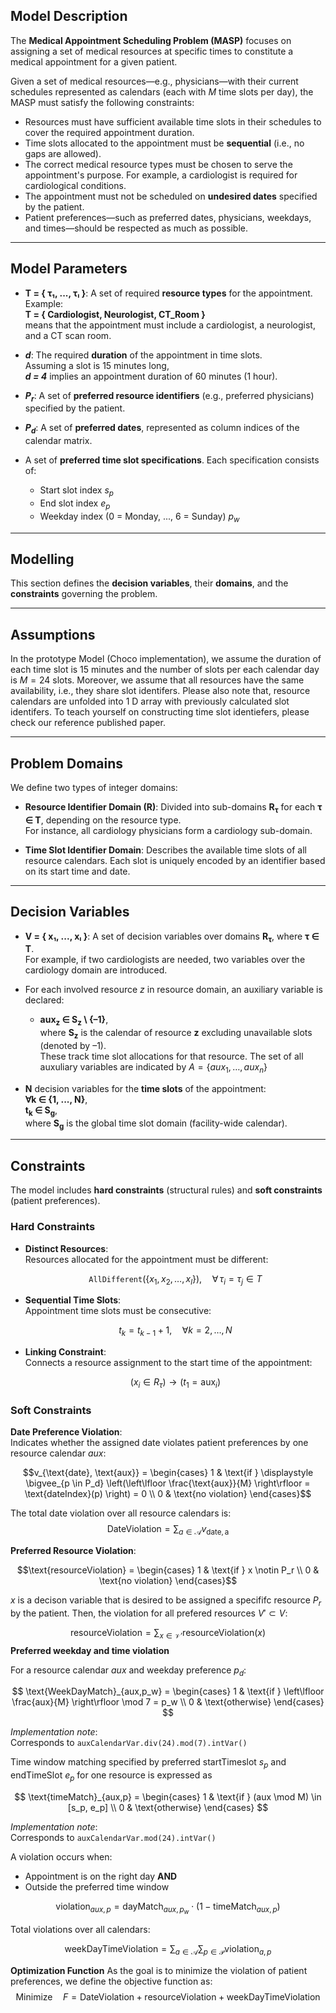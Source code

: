 ## Model Description

The **Medical Appointment Scheduling Problem (MASP)** focuses on assigning a set of medical resources at specific times to constitute a medical appointment for a given patient.

Given a set of medical resources—e.g., physicians—with their current schedules represented as calendars (each with _M_ time slots per day), the MASP must satisfy the following constraints:

- Resources must have sufficient available time slots in their schedules to cover the required appointment duration.
- Time slots allocated to the appointment must be **sequential** (i.e., no gaps are allowed).
- The correct medical resource types must be chosen to serve the appointment's purpose. For example, a cardiologist is required for cardiological conditions.
- The appointment must not be scheduled on **undesired dates** specified by the patient.
- Patient preferences—such as preferred dates, physicians, weekdays, and times—should be respected as much as possible.

---

## Model Parameters

- **T = { τ₁, ..., τₗ }**: A set of required **resource types** for the appointment.  
  Example:  
  **T = { Cardiologist, Neurologist, CT_Room }**  
  means that the appointment must include a cardiologist, a neurologist, and a CT scan room.

- **_d_**: The required **duration** of the appointment in time slots.  
  Assuming a slot is 15 minutes long,  
  **_d = 4_** implies an appointment duration of 60 minutes (1 hour).

- **_P<sub>r</sub>_**: A set of **preferred resource identifiers** (e.g., preferred physicians) specified by the patient.

- **_P<sub>d</sub>_**: A set of **preferred dates**, represented as column indices of the calendar matrix.

- A set of **preferred time slot specifications**. Each specification consists of:
  - Start slot index $s_p$ 
  - End slot index  $e_p$
  - Weekday index (0 = Monday, ..., 6 = Sunday) $p_w$

---

## Modelling

This section defines the **decision variables**, their **domains**, and the **constraints** governing the problem.

---
## Assumptions 

In the prototype Model (Choco implementation), we assume the duration of each time slot is 15 minutes and the number of slots per each calendar day is $M =24$ slots. Moreover, we assume that all resources have the same availability, i.e., they share slot identifers. Please also note that, resource calendars are unfolded into 1 D array with previously calculated slot identifers. To teach yourself on constructing time slot identiefers, please check our reference published paper.

---

## Problem Domains

We define two types of integer domains:

- **Resource Identifier Domain (R)**: Divided into sub-domains **R<sub>τ</sub>** for each **τ ∈ T**, depending on the resource type.  
  For instance, all cardiology physicians form a cardiology sub-domain.

- **Time Slot Identifier Domain**: Describes the available time slots of all resource calendars. Each slot is uniquely encoded by an identifier based on its start time and date.

---

## Decision Variables

- **V = { x₁, ..., xₗ }**: A set of decision variables over domains **R<sub>τ</sub>**, where **τ ∈ T**.  
  For example, if two cardiologists are needed, two variables over the cardiology domain are introduced.

- For each involved resource $z$ in resource domain, an auxiliary variable is declared:
  - **aux<sub>z</sub> ∈ S<sub>z</sub> \ {–1}**,  
    where **S<sub>z</sub>** is the calendar of resource **z** excluding unavailable slots (denoted by –1).  
    These track time slot allocations for that resource.
    The set of all auxuliary variables are indicated by $A = \{aux_1, \dots, aux_n\}$

- **N** decision variables for the **time slots** of the appointment:  
  **∀k ∈ {1, ..., N}**,  
  **t<sub>k</sub> ∈ S<sub>g</sub>**,  
  where **S<sub>g</sub>** is the global time slot domain (facility-wide calendar).



---

## Constraints

The model includes **hard constraints** (structural rules) and **soft constraints** (patient preferences).

### Hard Constraints

- **Distinct Resources**:  
  Resources allocated for the appointment must be different:
  ```math
  \texttt{AllDifferent}(\{x_1, x_2, \dots, x_l\}), \quad \forall\, \tau_i = \tau_j \in T
  ```

- **Sequential Time Slots**:  
  Appointment time slots must be consecutive:
  ```math
  t_k = t_{k-1} + 1, \quad \forall k = 2, \dots, N
  ```

- **Linking Constraint**:  
  Connects a resource assignment to the start time of the appointment:
  ```math
  (x_i \in R_\tau) \rightarrow (t_1 = \text{aux}_i)
  ```

### Soft Constraints

**Date Preference Violation**:  
  Indicates whether the assigned date violates patient preferences by one resource calendar $aux$:
  ```math
  v_{\text{date}, \text{aux}} =
  \begin{cases}
    1 & \text{if } \displaystyle \bigvee_{p \in P_d} \left(\left\lfloor \frac{\text{aux}}{M} \right\rfloor = \text{dateIndex}(p) \right) = 0 \\
    0 & \text{no violation}
  \end{cases}
  ```
The total date violation over all resource calendars is:
$$
 \text{DateViolation} = \sum_{a\in \mathcal{A}}  v_{\text{date}, \text{a}}
$$

 **Preferred Resource Violation**:
  ```math
  \text{resourceViolation} =
  \begin{cases}
    1 & \text{if } x \notin P_r \\
    0 & \text{no violation}
  \end{cases}
  ```
$x$ is a decison variable that is desired to be assigned a specififc resource $P_r$ by  the patient. Then, the violation for all prefered resources $V'\subset V$:

$$
\text{resourceViolation} = \sum_{x\in \mathcal{V'}}  \text{resourceViolation}({x})
$$
**Preferred  weekday and time violation**

For a resource calendar $aux$ and weekday preference $p_d$:

$$
\text{WeekDayMatch}_{aux,p_w} = \begin{cases} 
1 & \text{if } \left\lfloor \frac{aux}{M} \right\rfloor \mod 7 = p_w \\
0 & \text{otherwise}
\end{cases}
$$

*Implementation note*:  
Corresponds to `auxCalendarVar.div(24).mod(7).intVar()`

 Time window matching specified by preferred startTimeslot $s_p$ and endTimeSlot $e_p$ for one resource is expressed as 

$$
\text{timeMatch}_{aux,p} = \begin{cases} 
1 & \text{if } (aux \mod M) \in [s_p, e_p] \\
0 & \text{otherwise}
\end{cases}
$$

*Implementation note*:  
Corresponds to `auxCalendarVar.mod(24).intVar()`


A violation occurs when:
- Appointment is on the right day **AND**
- Outside the preferred time window

$$
\text{violation}_{aux,p} = \text{dayMatch}_{aux,p_w} \cdot (1 - \text{timeMatch}_{aux,p})
$$

Total violations over all calendars:

$$
 \text{weekDayTimeViolation} =\sum_{a \in \mathcal{A}} \sum_{p \in \mathcal{P}} \text{violation}_{a,p}
$$

**Optimization Function**
 As the goal is to minimize the violation of patient preferences, we define the objective function as: 
 $$
\text{Minimize} \quad F = \text{DateViolation}  + \text{resourceViolation} + \text{weekDayTimeViolation}  
 $$
